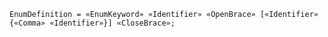 <!-- This file is generated automatically by infrastructure scripts. Please don't edit by hand. -->

<!-- markdownlint-disable first-line-h1 -->

```{ .ebnf .slang-ebnf #EnumDefinition }
EnumDefinition = «EnumKeyword» «Identifier» «OpenBrace» [«Identifier» {«Comma» «Identifier»}] «CloseBrace»;
```
